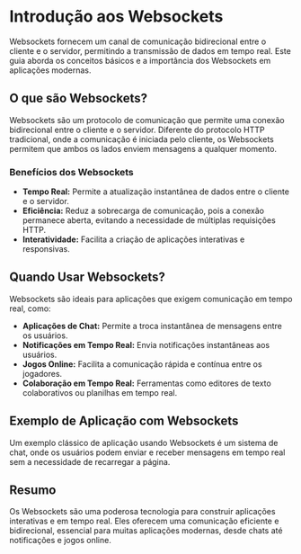 # Introdução aos Websockets

Websockets fornecem um canal de comunicação bidirecional entre o cliente e o servidor, permitindo a transmissão de dados em tempo real. Este guia aborda os conceitos básicos e a importância dos Websockets em aplicações modernas.

## O que são Websockets?

Websockets são um protocolo de comunicação que permite uma conexão bidirecional entre o cliente e o servidor. Diferente do protocolo HTTP tradicional, onde a comunicação é iniciada pelo cliente, os Websockets permitem que ambos os lados enviem mensagens a qualquer momento.

### Benefícios dos Websockets

- **Tempo Real:** Permite a atualização instantânea de dados entre o cliente e o servidor.
- **Eficiência:** Reduz a sobrecarga de comunicação, pois a conexão permanece aberta, evitando a necessidade de múltiplas requisições HTTP.
- **Interatividade:** Facilita a criação de aplicações interativas e responsivas.

## Quando Usar Websockets?

Websockets são ideais para aplicações que exigem comunicação em tempo real, como:

- **Aplicações de Chat:** Permite a troca instantânea de mensagens entre os usuários.
- **Notificações em Tempo Real:** Envia notificações instantâneas aos usuários.
- **Jogos Online:** Facilita a comunicação rápida e contínua entre os jogadores.
- **Colaboração em Tempo Real:** Ferramentas como editores de texto colaborativos ou planilhas em tempo real.

## Exemplo de Aplicação com Websockets

Um exemplo clássico de aplicação usando Websockets é um sistema de chat, onde os usuários podem enviar e receber mensagens em tempo real sem a necessidade de recarregar a página.

## Resumo

Os Websockets são uma poderosa tecnologia para construir aplicações interativas e em tempo real. Eles oferecem uma comunicação eficiente e bidirecional, essencial para muitas aplicações modernas, desde chats até notificações e jogos online.
